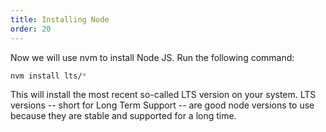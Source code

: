```yaml
---
title: Installing Node
order: 20
---
```


Now we will use nvm to install Node JS. Run the following command:

```bash
nvm install lts/*
```

This will install the most recent so-called LTS version on your system.
LTS versions -- short for Long Term Support -- are good node versions
to use because they are stable and supported for a long time.
